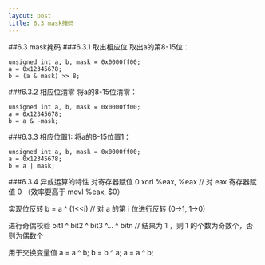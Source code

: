 ```yaml
---
layout: post
title: 6.3 mask掩码
---
```


##6.3 mask掩码
###6.3.1 取出相应位
取出a的第8-15位：

    unsigned int a, b, mask = 0x0000ff00;
    a = 0x12345678;
    b = (a & mask) >> 8;

###6.3.2 相应位清零
将a的8-15位清零：

    unsigned int a, b, mask = 0x0000ff00;
    a = 0x12345678;
    b = a & ~mask;

###6.3.3 相应位置1:
将a的8-15位置1：

    unsigned int a, b, mask = 0x0000ff00;
    a = 0x12345678;
    b = a | mask;

###6.3.4 异或运算的特性
对寄存器赋值 0
    xorl %eax, %eax     // 对 eax 寄存器赋值 0 （效率要高于 movl %eax, $0）
    
实现位反转
    b = a ^ (1<<i)      // 对 a 的第 i 位进行反转 (0->1, 1->0)
    
进行奇偶校验
    bit1 ^ bit2 ^ bit3 ^... ^ bitn        // 结果为 1 ，则 1 的个数为奇数个，否则为偶数个
    
用于交换变量值
    a = a ^ b;
    b = b ^ a;
    a = a ^ b;
    




